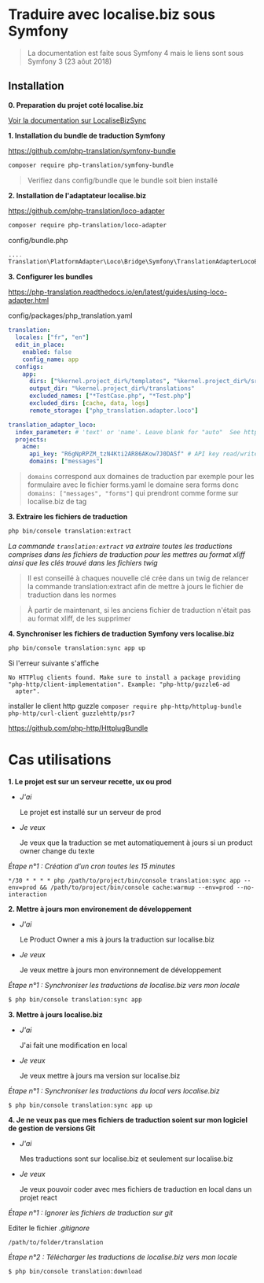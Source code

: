 # Traduire avec localise.biz sous Symfony

> La documentation est faite sous Symfony 4 mais le liens sont sous Symfony 3 (23 aôut 2018)

## Installation

**0. Preparation du projet coté localise.biz**

[Voir la documentation sur LocaliseBizSync](./README.md#localisebiz)

**1. Installation du bundle de traduction Symfony**

https://github.com/php-translation/symfony-bundle

```bash
composer require php-translation/symfony-bundle
```

> Verifiez dans config/bundle que le bundle soit bien installé

**2. Installation de l'adaptateur localise.biz**

https://github.com/php-translation/loco-adapter

```bash
composer require php-translation/loco-adapter
```

config/bundle.php

```php
....
Translation\PlatformAdapter\Loco\Bridge\Symfony\TranslationAdapterLocoBundle::class => ['all' => true],
```

**3. Configurer les bundles**

https://php-translation.readthedocs.io/en/latest/guides/using-loco-adapter.html

config/packages/php_translation.yaml

```yaml
translation:
  locales: ["fr", "en"]
  edit_in_place:
    enabled: false
    config_name: app
  configs:
    app:
      dirs: ["%kernel.project_dir%/templates", "%kernel.project_dir%/src"]
      output_dir: "%kernel.project_dir%/translations"
      excluded_names: ["*TestCase.php", "*Test.php"]
      excluded_dirs: [cache, data, logs]
      remote_storage: ["php_translation.adapter.loco"]

translation_adapter_loco:
  index_parameter: # 'text' or 'name'. Leave blank for "auto"  See https://localise.biz/api/docs/export/exportlocale
  projects:
    acme:
      api_key: "R6gNpRPZM_tzN4Kti2AR86AKow7J0DASf" # API key read/write
      domains: ["messages"]
```

> `domains` correspond aux domaines de traduction par exemple pour les formulaire avec le fichier forms.yaml le domaine sera forms donc `domains: ["messages", "forms"]` qui prendront comme forme sur localise.biz de tag

**3. Extraire les fichiers de traduction**

```bash
php bin/console translation:extract
```

_La commande `translation:extract` va extraire toutes les traductions comprises dans les fichiers de traduction pour les mettres au format xliff ainsi que les clés trouvé dans les fichiers twig_

> Il est conseillé à chaques nouvelle clé crée dans un twig de relancer la commande translation:extract afin de mettre à jours le fichier de traduction dans les normes

> À partir de maintenant, si les anciens fichier de traduction n'était pas au format xliff, de les supprimer

**4. Synchroniser les fichiers de traduction Symfony vers localise.biz**

```bash
php bin/console translation:sync app up
```

Si l'erreur suivante s'affiche

```
No HTTPlug clients found. Make sure to install a package providing "php-http/client-implementation". Example: "php-http/guzzle6-ad
  apter".
```

installer le client http guzzle `composer require php-http/httplug-bundle php-http/curl-client guzzlehttp/psr7`

https://github.com/php-http/HttplugBundle

# Cas utilisations

**1. Le projet est sur un serveur recette, ux ou prod**

- _J'ai_

  Le projet est installé sur un serveur de prod

- _Je veux_

  Je veux que la traduction se met automatiquement à jours si un product owner change du texte

_Étape n°1 : Création d'un cron toutes les 15 minutes_

`*/30 * * * * php /path/to/project/bin/console translation:sync app --env=prod && /path/to/project/bin/console cache:warmup --env=prod --no-interaction`

**2. Mettre à jours mon environement de développement**

- _J'ai_

  Le Product Owner a mis à jours la traduction sur localise.biz

- _Je veux_

  Je veux mettre à jours mon environnement de développement

_Étape n°1 : Synchroniser les traductions de localise.biz vers mon locale_

```bash
$ php bin/console translation:sync app
```

**3. Mettre à jours localise.biz**

- _J'ai_

  J'ai fait une modification en local

- _Je veux_

  Je veux mettre à jours ma version sur localise.biz

_Étape n°1 : Synchroniser les traductions du local vers localise.biz_

```bash
$ php bin/console translation:sync app up
```

**4. Je ne veux pas que mes fichiers de traduction soient sur mon logiciel de gestion de versions Git**

- _J'ai_

  Mes traductions sont sur localise.biz et seulement sur localise.biz

- _Je veux_

  Je veux pouvoir coder avec mes fichiers de traduction en local dans un projet react

_Étape n°1 : Ignorer les fichiers de traduction sur git_

Editer le fichier _.gitignore_

```
/path/to/folder/translation
```

_Étape n°2 : Télécharger les traductions de localise.biz vers mon locale_

```bash
$ php bin/console translation:download
```
